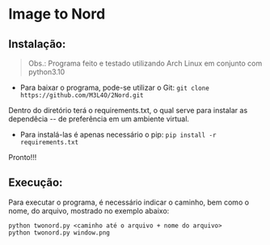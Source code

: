 # Image to Nord
## Instalação:
> Obs.: Programa feito e testado utilizando Arch Linux em conjunto com python3.10

- Para baixar o programa, pode-se utilizar o Git:
```git clone https://github.com/M3L4O/2Nord.git```

Dentro do diretório terá o requirements.txt, o qual serve para instalar as dependêcia -- de preferência em um ambiente virtual.
- Para instalá-las é apenas necessário o pip:
```pip install -r requirements.txt```

Pronto!!!

## Execução:
Para executar o programa, é necessário indicar o caminho, bem como o nome, do arquivo, mostrado no exemplo abaixo:
```
python twonord.py <caminho até o arquivo + nome do arquivo>
python twonord.py window.png
```